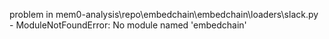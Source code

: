 problem in mem0-analysis\repo\embedchain\embedchain\loaders\slack.py - ModuleNotFoundError: No module named 'embedchain'
